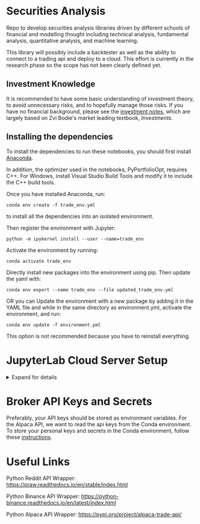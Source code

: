 # **Securities Analysis**

Repo to develop securities analysis libraries driven by different schools of financial and modelling thought including technical analysis, fundamental analysis, quantitative analysis, and machine learning.

This library will possibly include a backtester as well as the ability to connect to a trading api and deploy to a cloud. This effort is currently in the research phase so the scope has not been clearly defined yet. 

## Investment Knowledge

It is recommended to have some basic understanding of investment theory, to avoid unnecessary risks, and to hopefully manage those risks. If you have no financial background, please see the [investment notes](/notebooks/notes/investments_notes.ipynb), which are largely based on Zvi Bodie's market leading textbook, *Investments*.

## Installing the dependencies

To install the dependencies to run these notebooks, you should first install [Anaconda](https://www.anaconda.com/products/individual#Downloads). 

In addition, the optimizer used in the notebooks, PyPortfolioOpt, requires C++. For Windows, install Visual Studio Build Tools and modify it to include the C++ build tools. 

Once you have installed Anaconda, run:

    conda env create -f trade_env.yml

to install all the dependencies into an isolated environment.

Then register the environment with Jupyter:

    python -m ipykernel install --user --name=trade_env

Activate the environment by running:

    conda activate trade_env

Directly install new packages into the environment using pip. Then update the yaml with:

    conda env export --name trade_env --file updated_trade_env.yml

OR you can Update the environment with a new package by adding it in the YAML file and while in the same directory as environment.yml, activate the environment, and run:

    conda env update -f environment.yml

This option is not recommended because you have to reinstall everything. 

# **JupyterLab Cloud Server Setup**
<details>
  <summary>Expand for details</summary>
To run algorithmic trading bots, we need infrastructure which is reliable and secure. Setting up your own physical server is not necessary since we can easily rent cloud infrastructure at low cost. 

First, spin up a virtual machine at https://www.digitalocean.com/ (they call them droplets) with a minimum of 2 GB RAM. For more info on creating a production-ready server, see: https://docs.digitalocean.com/tutorials/recommended-droplet-setup/

## **SSH Encryption**

To connect to the cloud instance via ssh (we can then easily use the ssh plugin in VS Code to develop on the server), create an ssh key and add the key to the cloud instance. Follow these instructions:

https://docs.digitalocean.com/products/droplets/how-to/add-ssh-keys/

## **SSL (HTTPS) Encryption**

To create an encrypted communication between the JupyterLab server and the web browser, we set up an SSL public key and certificate. From within the cloud/cloud_deploy/ folder, run the following line from the terminal (Git Bash if on Windows):

    openssl req -x509 -nodes -days 365 -newkey rsa:2048 -keyout mykey.key -out mycert.pem

Follow the instructions and enter your location, org, name, and email details. 

For more info on SSL, see: https://www.cloudflare.com/learning/ssl/what-is-ssl/

## **Jupyter Lab Password Hashing**

It is essential to have passwords be hashed, in this case the password to the Jupyter Lab server. Hashing is a one-way function (impossible to decrypt). It is used for password validation. Still, you don't want even the hash exposed because hackers can brute force it and figure out the password (Then they would have root access to the cloud instance!!)

To generate an Argon2 hash code for the Jupyter Lab password, run the following from within the cloud/cloud_deploy/ directory (make sure the virtual environment is activated):

    python jupyter_hash_code.py [your password here]

This will next get copied to the cloud and set as the password authentication for the browser login.

Luckily, Argon2 hashing is quite secure and according to one source:
"Trying to crack a volume encrypted with Argon2 created on a modern laptop would require up to 75,121 powerful machines running for ten years and cost over 4 billion dollars."

## **Browser Accessed Jupyter Lab Server Setup**

In one command, we will copy the SSL keys and jupyter notebook config files to the cloud instance, run the dependencies install script, and launch a jupyterlab server. We simply run (within the cloud/cloud_deploy/ directory):

    bash cloud_setup.sh [public ip address of cloud instance]

Then access the server through a browser at https://[public ip address of cloud instance]:9000/lab. The password will be the one which you hashed in the step above. 

To shut down the Jupyter Lab server, from within Jupyter Lab, go to "file" then click "shutdown" (the Jupyter lab will run indefinitely at
that port until you shut it down).

If you want to start with a clearn ubuntu install on the cloud instance, you can do a rebuild (see below for ssh reconnection).

## **Info On Setting Up JupyterLab Server**

https://www.digitalocean.com/community/tutorials/how-to-set-up-a-jupyterlab-environment-on-ubuntu-18-04
## **Debugging SSH Connection to Digital Ocean Droplet**

See: https://dev.to/gamebusterz/digitalocean-permission-denied-publickey-168p

SSH connection issues after rebuild: https://www.digitalocean.com/community/questions/how-can-i-get-rid-of-warning-remote-host-identification-has-changed
</details>

# **Broker API Keys and Secrets**

Preferably, your API keys should be stored as environment variables. For the Alpaca API, we want
to read the api keys from the Conda environment. To store your personal keys and secrets in the Conda environment, follow these [instructions](https://docs.conda.io/projects/conda/en/latest/user-guide/tasks/manage-environments.html#setting-environment-variables).

# **Useful Links**

Python Reddit API Wrapper: https://praw.readthedocs.io/en/stable/index.html

Python Binance API Wrapper: https://python-binance.readthedocs.io/en/latest/index.html

Python Alpaca API Wrapper: https://pypi.org/project/alpaca-trade-api/

